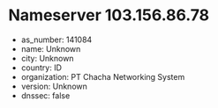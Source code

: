 # Nameserver 103.156.86.78

* as_number: 141084
* name: Unknown
* city: Unknown
* country: ID
* organization: PT Chacha Networking System
* version: Unknown
* dnssec: false

